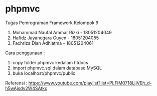 # phpmvc

Tugas Pemrograman Framework Kelompok 9
1. Muhammad Naufal Ammar Rizki - 18051204049
2. Hafidz Jayanegara Guyen - 18051204055
3. Fachriza Dian Adhiatma - 18051204061

Cara penggunaan :
1. copy folder phpmvc kedalam htdocs
2. import phpmvc.sql dalam database MySQL
3. buka localhost/phpmvc/public

Referensi : 
https://www.youtube.com/playlist?list=PLFIM0718LjIVEh_d-h5wAjsdv2W4SAtkx
